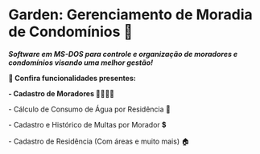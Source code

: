 <div>
<h1>Garden: Gerenciamento de Moradia de Condomínios 🏡</h1>
<p>
<b><i>Software em MS-DOS para controle e organização de moradores e condomínios visando uma melhor gestão!</b></i>
</p>
<p>
<b>🌠 Confira funcionalidades presentes: </b>
</p>
<p><b>- Cadastro de Moradores 👨‍👩‍👦‍👦</b>
  </p>
<p>- Cálculo de Consumo de Água por Residência 🚿
  </p>
 <p>- Cadastro e Histórico de Multas por Morador 💲
  </p>
<p>- Cadastro de Residência (Com áreas e muito mais) 🏠
  </p>
</div>
